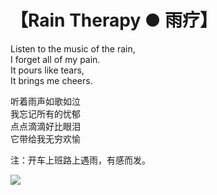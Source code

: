 # 【Rain Therapy ● 雨疗】

Listen to the music of the rain,  
I forget all of my pain.    
It pours like tears,  
It brings me cheers.

听着雨声如歌如泣  
我忘记所有的忧郁  
点点滴滴好比眼泪  
它带给我无穷欢愉

注：开车上班路上遇雨，有感而发。

![](01.jpg)
